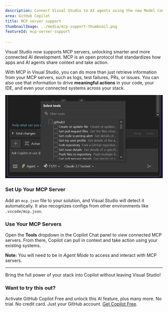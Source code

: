 ```yaml
---
description: Connect Visual Studio to AI agents using the new Model Context Protocol (MCP) — a standardized way to share context, access data, and drive intelligent features.
area: GitHub Copilot
title: MCP server support
thumbnailImage: ../media/mcp-support-thumbnail.png
featureId: mcp-server-support

---
```



Visual Studio now supports MCP servers, unlocking smarter and more connected AI development. MCP is an open protocol that standardizes how apps and AI agents share context and take action. 

With MCP in Visual Studio, you can do more than just retrieve information from your MCP servers, such as logs, test failures, PRs, or issues. You can also use that information to drive **meaningful actions** in your code, your IDE, and even your connected systems across your stack.

![MCP server support](../media/mcp-support.png)

### Set Up Your MCP Server

Add an `mcp.json` file to your solution, and Visual Studio will detect it automatically. It also recognizes configs from other environments like `.vscode/mcp.json`.

### Use Your MCP Servers

Open the **Tools** dropdown in the Copilot Chat panel to view connected MCP servers. From there, Copilot can pull in context and take action using your existing systems.

**Note:** You will need to be in *Agent Mode* to access and interact with MCP servers.

---

Bring the full power of your stack into Copilot without leaving Visual Studio!

### Want to try this out?
Activate GitHub Copilot Free and unlock this AI feature, plus many more.
No trial. No credit card. Just your GitHub account. [Get Copilot Free](https://github.com/settings/copilot).
